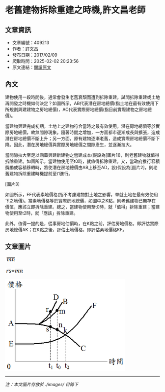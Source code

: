 # 老舊建物拆除重建之時機,許文昌老師

## 文章資訊
- 文章編號：409213
- 作者：許文昌
- 發布日期：2017/02/09
- 爬取時間：2025-02-02 20:23:56
- 原文連結：[閱讀原文](https://real-estate.get.com.tw/Columns/detail.aspx?no=409213)

## 內文
建物使用一段時間後，通常會發生老舊衰頹而遭到拆除重建，試問拆除重建或土地再開發之時機如何決定？如圖所示，AB代表潛在房地總價(指土地在最有效使用下所規劃興建建物之房地總價)，AC代表實際房地總價(指目前實際建物之房地總價)。

當建物興建完成初期，土地上之建物符合當時之最有效使用，潛在房地總價等於實際房地總價，故無間隙現象。隨著時間之增加，一方面都市逐漸成長與擴張，造成潛在房地總價不斷上升；另一方面，原有建物逐漸老舊，造成實際房地總價不斷下降。因此，潛在房地總價與實際房地總價之間隙產生，並逐漸拉大。

當間隙拉大至足以涵蓋興建新建物之營建成本(假設為[圖片1])，則老舊建物就值得拆除重建。如圖所示，當建物使用至t0時，就值得拆除重建。又，當政府推行容積獎勵或容積移轉時，將使潛在房地總價由AB上移至AD，設(假設為[圖片2]，則老舊建物拆除重建時機提前至t1進行。

[圖片3]

如圖所示，EF代表素地價格(指不考慮建物對土地之影響，單就土地在最有效使用下之地價)。當素地價格等於實際房地總價，如圖中之K點，則老舊建物已無存在價值，應該立即拆除重建。總之，當建物使用至t0時，就「值得」拆除重建；當建物使用至t2時，就「應該」拆除重建。

此外，值得一提的是，從事房地估價時，在K點之前，評估房地價格，即評估實際房地總價AK；在K點之後，評估土地價格，即評估素地價格KF。

## 文章圖片

![圖片1](./images/409213_b986c861.png)

![圖片2](./images/409213_789e3764.png)

![圖片3](./images/409213_cf31d248.png)


---
*注：本文圖片存放於 ./images/ 目錄下*
